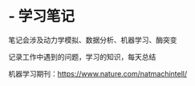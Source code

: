 # - 学习笔记

笔记会涉及动力学模拟、数据分析、机器学习、酶突变

记录工作中遇到的问题，学习的知识，每天总结

机器学习期刊：https://www.nature.com/natmachintell/
